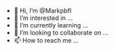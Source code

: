 - 👋 Hi, I’m @Markpbfl
- 👀 I’m interested in ...
- 🌱 I’m currently learning ...
- 💞️ I’m looking to collaborate on ...
- 📫 How to reach me ...

<!---
Markpbfl/Markpbfl is a ✨ special ✨ repository because its `README.md` (this file) appears on your GitHub profile.
You can click the Preview link to take a look at your changes.
--->
